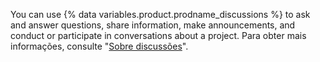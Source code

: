 You can use {% data variables.product.prodname_discussions %} to ask and answer questions, share information, make announcements, and conduct or participate in conversations about a project. Para obter mais informações, consulte "[Sobre discussões](/discussions/collaborating-with-your-community-using-discussions/about-discussions)".
